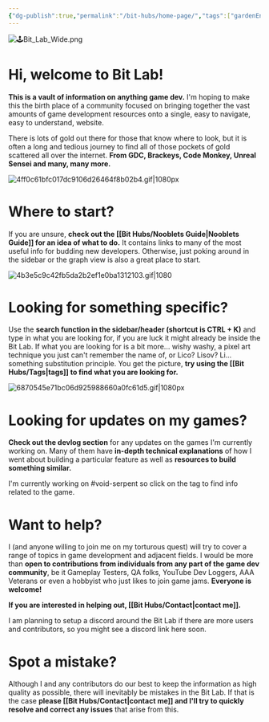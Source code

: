 ```yaml
---
{"dg-publish":true,"permalink":"/bit-hubs/home-page/","tags":["gardenEntry"]}
---
```


![🕹️Bit_Lab_Wide.png](/img/user/_Bit%20Lab%20Organisation/%F0%9F%95%B9%EF%B8%8FBit_Lab_Wide.png)
# Hi, welcome to Bit Lab!

**This is a vault of information on anything game dev.** I'm hoping to make this the birth place of a community focused on bringing together the vast amounts of game development resources onto a single, easy to navigate, easy to understand, website.

There is lots of gold out there for those that know where to look, but it is often a long and tedious journey to find all of those pockets of gold scattered all over the internet. **From GDC, Brackeys, Code Monkey, Unreal Sensei and many, many more.**

![4ff0c61bfc017dc9106d26464f8b02b4.gif|1080px](/img/user/_Bit%20Lab%20Organisation/Images/4ff0c61bfc017dc9106d26464f8b02b4.gif)

# Where to start?

If you are unsure, **check out the [[Bit Hubs/Nooblets Guide\|Nooblets Guide]] for an idea of what to do.** It contains links to many of the most useful info for budding new developers. Otherwise, just poking around in the sidebar or the graph view is also a great place to start.

![4b3e5c9c42fb5da2b2ef1e0ba1312103.gif|1080](/img/user/_Bit%20Lab%20Organisation/Images/4b3e5c9c42fb5da2b2ef1e0ba1312103.gif)

# Looking for something specific?

Use the **search function in the sidebar/header (shortcut is CTRL + K)** and type in what you are looking for, if you are luck it might already be inside the Bit Lab. If what you are looking for is a bit more... wishy washy, a pixel art technique you just can't remember the name of, or Lico? Lisov? Li... something substitution principle. You get the picture, **try using the [[Bit Hubs/Tags\|tags]] to find what you are looking for.** 

![6870545e71bc06d925988660a0fc61d5.gif|1080px](/img/user/_Bit%20Lab%20Organisation/Images/6870545e71bc06d925988660a0fc61d5.gif)

# Looking for updates on my games?

**Check out the devlog section** for any updates on the games I'm currently working on. Many of them have **in-depth technical explanations** of how I went about building a particular feature as well as **resources to build something similar.**

I'm currently working on #void-serpent so click on the tag to find info related to the game.

# Want to help?

I (and anyone willing to join me on my torturous quest) will try to cover a range of topics in game development and adjacent fields. I would be more than **open to contributions from individuals from any part of the game dev community**, be it Gameplay Testers, QA folks, YouTube Dev Loggers, AAA Veterans or even a hobbyist who just likes to join game jams. **Everyone is welcome!**

**If you are interested in helping out, [[Bit Hubs/Contact\|contact me]].** 

I am planning to setup a discord around the Bit Lab if there are more users and contributors, so you might see a discord link here soon.

# Spot a mistake?

Although I and any contributors do our best to keep the information as high quality as possible, there will inevitably be mistakes in the Bit Lab. If that is the case **please [[Bit Hubs/Contact\|contact me]] and I'll try to quickly resolve and correct any issues** that arise from this.